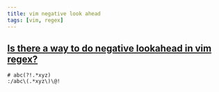 ```yaml
---
title: vim negative look ahead
tags: [vim, regex]
---
```


## [Is there a way to do negative lookahead in vim regex?](https://stackoverflow.com/questions/21148467/is-there-a-way-to-do-negative-lookahead-in-vim-regex)

```vim
# abc(?!.*xyz)
:/abc\(.*xyz\)\@!
```
